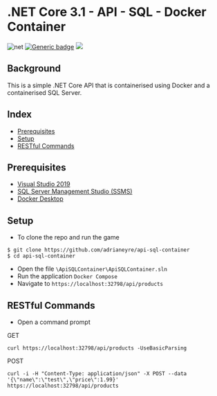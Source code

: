 # .NET Core 3.1 - API - SQL - Docker Container
![net](https://img.shields.io/badge/core-v3.1-blue.svg?&logo=.net) [![Generic badge](https://img.shields.io/badge/SSMS-v18.6-blue.svg)](https://shields.io/) ![](https://img.shields.io/docker/build/mariobehling/loklak.svg)

## Background
This is a simple .NET Core API that is containerised using Docker and a containerised SQL Server.

## Index
* [Prerequisites](#prerequisites)
* [Setup](#setup)
* [RESTful Commands](#commands)

## <a name="prerequisites">Prerequisites</a>
- [Visual Studio 2019](https://visualstudio.microsoft.com/downloads)
- [SQL Server Management Studio (SSMS)](https://docs.microsoft.com/en-us/sql/ssms/download-sql-server-management-studio-ssms)
- [Docker Desktop](https://www.docker.com/products/docker-desktop)

## <a name="setup">Setup</a>
* To clone the repo and run the game
```shell
$ git clone https://github.com/adrianeyre/api-sql-container
$ cd api-sql-container
```
- Open the file `\ApiSQLContainer\ApiSQLContainer.sln`
- Run the application `Docker Compose`
- Navigate to `https://localhost:32798/api/products`

## <a name="commands">RESTful Commands</a>
- Open a command prompt

GET
```shell
curl https://localhost:32798/api/products -UseBasicParsing
```

POST
```
curl -i -H "Content-Type: application/json" -X POST --data '{\"name\":\"test\",\"price\":1.99}' https://localhost:32798/api/products
```
